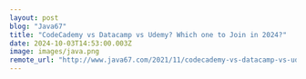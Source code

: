 ```yaml
---
layout: post
blog: "Java67"
title: "CodeCademy vs Datacamp vs Udemy? Which one to Join in 2024?"
date: 2024-10-03T14:53:00.003Z
image: images/java.png
remote_url: "http://www.java67.com/2021/11/codecademy-vs-datacamp-vs-udemy-which.html"
---
```

